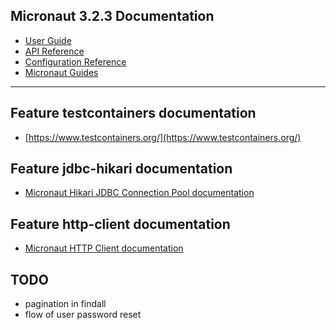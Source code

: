 ## Micronaut 3.2.3 Documentation

- [User Guide](https://docs.micronaut.io/3.2.3/guide/index.html)
- [API Reference](https://docs.micronaut.io/3.2.3/api/index.html)
- [Configuration Reference](https://docs.micronaut.io/3.2.3/guide/configurationreference.html)
- [Micronaut Guides](https://guides.micronaut.io/index.html)
---

## Feature testcontainers documentation

- [https://www.testcontainers.org/](https://www.testcontainers.org/)

## Feature jdbc-hikari documentation

- [Micronaut Hikari JDBC Connection Pool documentation](https://micronaut-projects.github.io/micronaut-sql/latest/guide/index.html#jdbc)

## Feature http-client documentation

- [Micronaut HTTP Client documentation](https://docs.micronaut.io/latest/guide/index.html#httpClient)

## TODO

- pagination in findall
- flow of user password reset